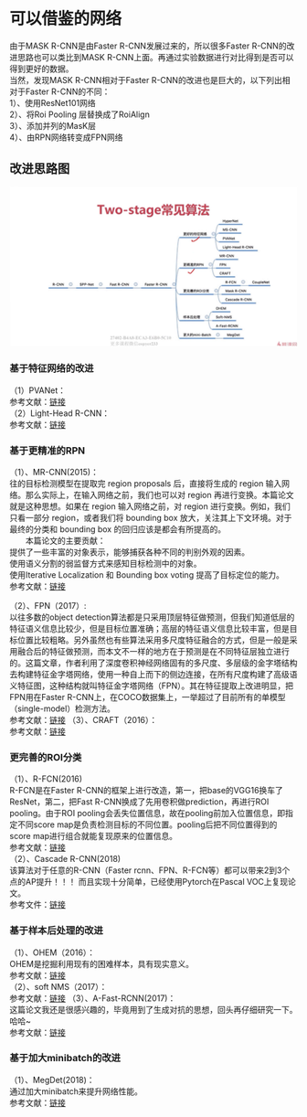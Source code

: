 # 可以借鉴的网络
由于MASK R-CNN是由Faster R-CNN发展过来的，所以很多Faster R-CNN的改进思路也可以类比到MASK R-CNN上面。再通过实验数据进行对比得到是否可以得到更好的数据。<br>
当然，发现MASK R-CNN相对于Faster R-CNN的改进也是巨大的，以下列出相对于Faster R-CNN的不同：<br>
1）、使用ResNet101网络<br>
2）、将Roi Pooling 层替换成了RoiAlign<br>
3）、添加并列的MasK层<br>
4）、由RPN网络转变成FPN网络<br>
## 改进思路图
![Image text](https://github.com/happyhk/Academic/blob/main/resource/two-stage.png)
### 基于特征网络的改进
（1）PVANet：<br>
参考文献：[链接](https://blog.csdn.net/qq_35608277/article/details/80440719)<br>
（2）Light-Head R-CNN：<br>
参考文献：[链接](https://blog.csdn.net/Zealoe/article/details/78606116?utm_medium=distribute.pc_relevant.none-task-blog-BlogCommendFromMachineLearnPai2-1.channel_param&depth_1-utm_source=distribute.pc_relevant.none-task-blog-BlogCommendFromMachineLearnPai2-1.channel_param)<br>
### 基于更精准的RPN
（1）、MR-CNN(2015)：<br>
往的目标检测模型在提取完 region proposals 后，直接将生成的 region 输入网络。那么实际上，在输入网络之前，我们也可以对 region 再进行变换。本篇论文就是这种思想。如果在 region 输入网络之前，对 region 进行变换。例如，我们只看一部分 region，或者我们将 bounding box 放大，关注其上下文环境。对于最终的分类和 bounding box 的回归应该是都会有所提高的。<br>
  本篇论文的主要贡献：<br>
  提供了一些丰富的对象表示，能够捕获各种不同的判别外观的因素。<br>
  使用语义分割的弱监督方式来感知目标检测中的对象。<br>
  使用Iterative Localization 和 Bounding box voting 提高了目标定位的能力。<br>
参考文献：[链接](https://blog.csdn.net/m0_45962052/article/details/104901825)<br>

（2）、FPN（2017）:<br>
以往多数的object detection算法都是只采用顶层特征做预测，但我们知道低层的特征语义信息比较少，但是目标位置准确；高层的特征语义信息比较丰富，但是目标位置比较粗略。另外虽然也有些算法采用多尺度特征融合的方式，但是一般是采用融合后的特征做预测，而本文不一样的地方在于预测是在不同特征层独立进行的。这篇文章，作者利用了深度卷积神经网络固有的多尺度、多层级的金字塔结构去构建特征金字塔网络，使用一种自上而下的侧边连接，在所有尺度构建了高级语义特征图，这种结构就叫特征金字塔网络（FPN）。其在特征提取上改进明显，把FPN用在Faster R-CNN上，在COCO数据集上，一举超过了目前所有的单模型（single-model）检测方法。<br>
参考文献：[链接](https://blog.csdn.net/xyj1536214199/article/details/80895716?utm_medium=distribute.pc_relevant_t0.none-task-blog-BlogCommendFromMachineLearnPai2-1.channel_param&depth_1-utm_source=distribute.pc_relevant_t0.none-task-blog-BlogCommendFromMachineLearnPai2-1.channel_param)
（3）、CRAFT（2016）：<br>
参考文献：[链接](https://blog.csdn.net/App_12062011/article/details/77944957)<br>
### 更完善的ROI分类
（1）、R-FCN(2016)<br>
R-FCN是在Faster R-CNN的框架上进行改造，第一，把base的VGG16换车了ResNet，第二，把Fast R-CNN换成了先用卷积做prediction，再进行ROI pooling。由于ROI pooling会丢失位置信息，故在pooling前加入位置信息，即指定不同score map是负责检测目标的不同位置。pooling后把不同位置得到的score map进行组合就能复现原来的位置信息。<br>
参考文献：[链接](https://www.cnblogs.com/lillylin/p/6277094.html)<br>
（2）、Cascade R-CNN(2018)<br>
该算法对于任意的R-CNN（Faster rcnn、FPN、R-FCN等）都可以带来2到3个点的AP提升！！！ 而且实现十分简单，已经使用Pytorch在Pascal VOC上复现论文。<br>
参考文件：[链接](https://zhuanlan.zhihu.com/p/42553957)<br>
### 基于样本后处理的改进
（1）、OHEM（2016）：<br>
OHEM是挖掘利用现有的困难样本，具有现实意义。<br>
参考文献：[链接](https://zhuanlan.zhihu.com/p/59002127)<br>
（2）、soft NMS（2017）：<br>
参考文献：[链接](https://blog.csdn.net/u014380165/article/details/79502197)
（3）、A-Fast-RCNN(2017)：<br>
这篇论文我还是很感兴趣的，毕竟用到了生成对抗的思想，回头再仔细研究一下。哈哈~<br>
参考文献：[链接](https://blog.csdn.net/Jesse_Mx/article/details/72955981)
### 基于加大minibatch的改进
（1）、MegDet(2018)：<br>
通过加大minibatch来提升网络性能。<br>
参考文献：[链接](https://zhuanlan.zhihu.com/p/55775948)
